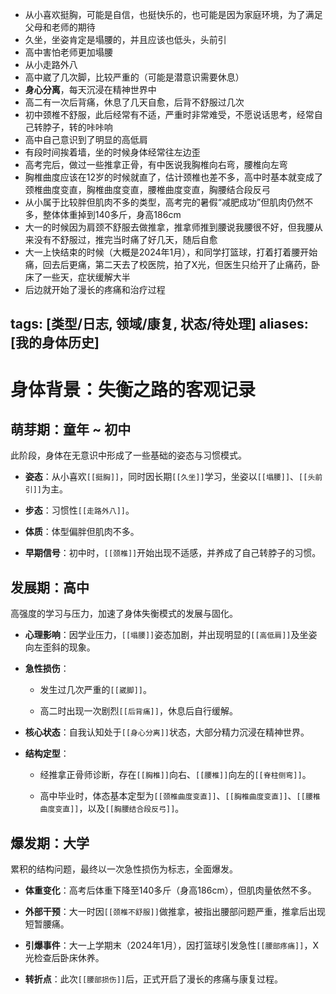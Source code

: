 

- 从小喜欢挺胸，可能是自信，也挺快乐的，也可能是因为家庭环境，为了满足父母和老师的期待
- 久坐，坐姿肯定是塌腰的，并且应该也低头，头前引
- 高中害怕老师更加塌腰
- 从小走路外八
- 高中崴了几次脚，比较严重的（可能是潜意识需要休息）
- **身心分离**，每天沉浸在精神世界中
- 高二有一次后背痛，休息了几天自愈，后背不舒服过几次
- 初中颈椎不舒服，此后经常有不适，严重时非常难受，不愿说话思考，经常自己转脖子，转的咔咔响
- 高中自己意识到了明显的高低肩
- 有段时间挨着墙，坐的时候身体经常往左边歪
- 高考完后，做过一些推拿正骨，有中医说我胸椎向右弯，腰椎向左弯
- 胸椎曲度应该在12岁的时候就直了，估计颈椎也差不多，高中时基本就变成了颈椎曲度变直，胸椎曲度变直，腰椎曲度变直，胸腰结合段反弓
- 从小属于比较胖但肌肉不多的类型，高考完的暑假“减肥成功”但肌肉仍然不多，整体体重掉到140多斤，身高186cm
- 大一的时候因为肩颈不舒服去做推拿，推拿师推到腰说我腰很不好，但我腰从来没有不舒服过，推完当时痛了好几天，随后自愈
- 大一上快结束的时候（大概是2024年1月），和同学打篮球，打着打着腰开始痛，回去后更痛，第二天去了校医院，拍了X光，但医生只给开了止痛药，卧床了一些天，症状缓解大半
- 后边就开始了漫长的疼痛和治疗过程


## tags: [类型/日志, 领域/康复, 状态/待处理] aliases: [我的身体历史]

# 身体背景：失衡之路的客观记录

## 萌芽期：童年 ~ 初中

此阶段，身体在无意识中形成了一些基础的姿态与习惯模式。

- **姿态**：从小喜欢`[[挺胸]]`，同时因长期`[[久坐]]`学习，坐姿以`[[塌腰]]`、`[[头前引]]`为主。
    
- **步态**：习惯性`[[走路外八]]`。
    
- **体质**：体型偏胖但肌肉不多。
    
- **早期信号**：初中时，`[[颈椎]]`开始出现不适感，并养成了自己转脖子的习惯。
    

## 发展期：高中

高强度的学习与压力，加速了身体失衡模式的发展与固化。

- **心理影响**：因学业压力，`[[塌腰]]`姿态加剧，并出现明显的`[[高低肩]]`及坐姿向左歪斜的现象。
    
- **急性损伤**：
    
    - 发生过几次严重的`[[崴脚]]`。
        
    - 高二时出现一次剧烈`[[后背痛]]`，休息后自行缓解。
        
- **核心状态**：自我认知处于`[[身心分离]]`状态，大部分精力沉浸在精神世界。
    
- **结构定型**：
    
    - 经推拿正骨师诊断，存在`[[胸椎]]`向右、`[[腰椎]]`向左的`[[脊柱侧弯]]`。
        
    - 高中毕业时，体态基本定型为`[[颈椎曲度变直]]`、`[[胸椎曲度变直]]`、`[[腰椎曲度变直]]`，以及`[[胸腰结合段反弓]]`。
        

## 爆发期：大学

累积的结构问题，最终以一次急性损伤为标志，全面爆发。

- **体重变化**：高考后体重下降至140多斤（身高186cm），但肌肉量依然不多。
    
- **外部干预**：大一时因`[[颈椎不舒服]]`做推拿，被指出腰部问题严重，推拿后出现短暂腰痛。
    
- **引爆事件**：大一上学期末（2024年1月），因打篮球引发急性`[[腰部疼痛]]`，X光检查后卧床休养。
    
- **转折点**：此次`[[腰部损伤]]`后，正式开启了漫长的疼痛与康复过程。
